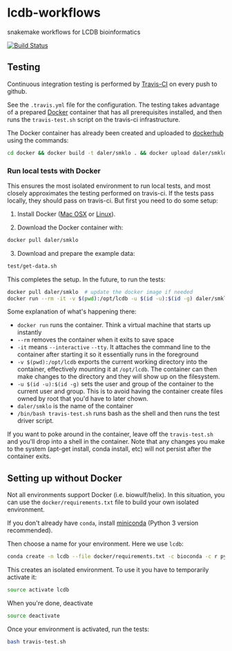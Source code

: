 # lcdb-workflows
snakemake workflows for LCDB bioinformatics

[![Build Status](https://travis-ci.org/lcdb/lcdb-workflows.svg?branch=master)](https://travis-ci.org/lcdb/lcdb-workflows)

## Testing
Continuous integration testing is performed by
[Travis-CI](https://travis-ci.org) on every push to github.

See the `.travis.yml` file for the configuration. The testing takes advantage
of a prepared [Docker](https://docker.com) container that has all prerequisites
installed, and then runs the `travis-test.sh` script on the travis-ci infrastructure.

The Docker container has already been created and uploaded to
[dockerhub](https://hub.docker.com) using the commands:

```bash
cd docker && docker build -t daler/smklo . && docker upload daler/smklo
```


### Run local tests with Docker
This ensures the most isolated environment to run local tests, and most closely
approximates the testing performed on travis-ci. If the tests pass locally,
they should pass on travis-ci. But first you need to do some setup:

1. Install Docker ([Mac OSX](https://docs.docker.com/mac/) or
   [Linux](https://docs.docker.com/linux/)).

2. Download the Docker container with:

```bash
docker pull daler/smklo
```

3. Download and prepare the example data:

```bash
test/get-data.sh
```

This completes the setup. In the future, to run the tests:

```bash
docker pull daler/smklo  # update the docker image if needed
docker run --rm -it -v $(pwd):/opt/lcdb -u $(id -u):$(id -g) daler/smklo /bin/bash travis-test.sh
```

Some explanation of what's happening there:

- `docker run` runs the container. Think a virtual machine that starts up instantly
- `--rm` removes the container when it exits to save space
- `-it` means `--interactive` `--tty`. It attaches the command line to the container after starting it so it essentially runs in the foreground
- `-v $(pwd):/opt/lcdb` exports the current working directory into the
  container, effectively mounting it at `/opt/lcdb`. The container can then make
  changes to the directory and they will show up on the filesystem.
- `-u $(id -u):$(id -g)` sets the user and group of the container to the
  current user and group. This is to avoid having the container create files
  owned by root that you'd have to later chown.
- `daler/smklo` is the name of the container
- `/bin/bash travis-test.sh` runs bash as the shell and then runs the test driver script.

If you want to poke around in the container, leave off the `travis-test.sh` and
you'll drop into a shell in the container. Note that any changes you make to
the system (apt-get install, conda install, etc) will not persist after the
container exits.

## Setting up without Docker
Not all environments support Docker (i.e. biowulf/helix). In this situation,
you can use the `docker/requirements.txt` file to build your own isolated
environment.

If you don't already have `conda`, install
[miniconda](http://conda.pydata.org/miniconda.html) (Python 3 version
recommended).

Then choose a name for your environment. Here we use `lcdb`:

```bash
conda create -n lcdb --file docker/requirements.txt -c bioconda -c r python=3
```

This creates an isolated environment. To use it you have to temporarily activate it:

```bash
source activate lcdb
```

When you're done, deactivate

```bash
source deactivate
```

Once your environment is activated, run the tests:

```bash
bash travis-test.sh
```
